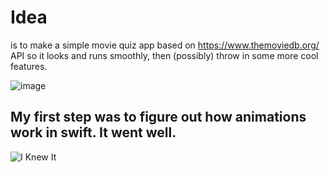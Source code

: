 # Idea
is to make a simple movie quiz app based on https://www.themoviedb.org/ API so it looks and runs smoothly, then (possibly) throw in some more cool features.

![image](https://user-images.githubusercontent.com/29929897/120940314-4cbb6900-c725-11eb-9598-9320a47ab78d.png)

## My first step was to figure out how animations work in swift. It went well.
![I Knew It](https://user-images.githubusercontent.com/29929897/120940321-5b098500-c725-11eb-8404-1996921f9e61.gif)
